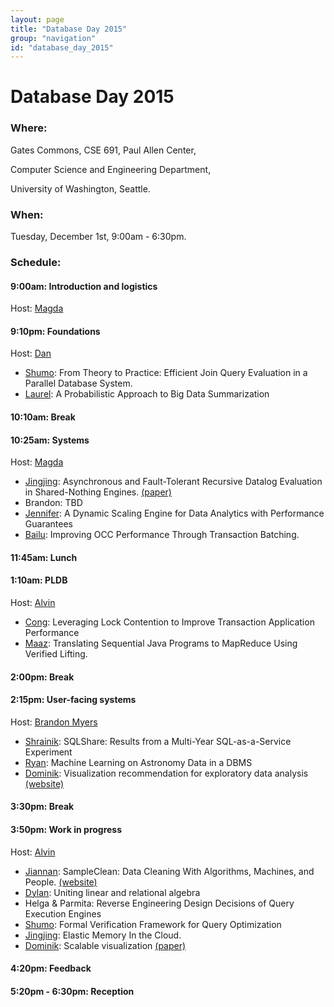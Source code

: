 ```yaml
---
layout: page
title: "Database Day 2015"
group: "navigation"
id: "database_day_2015"
---
```


# Database Day 2015

### **Where**: 

Gates Commons, CSE 691, Paul Allen Center,

Computer Science and Engineering Department,

University of Washington, Seattle.

### **When**: 

Tuesday, December 1st, 9:00am - 6:30pm.

### **Schedule**:

#### 9:00am: Introduction and logistics
Host: [Magda](http://www.cs.washington.edu/people/faculty/magda)

#### 9:10pm: Foundations
Host: [Dan](https://homes.cs.washington.edu/~suciu/)

- [Shumo](http://shumochu.com/): From Theory to Practice: Efficient Join Query Evaluation in a Parallel Database System.
- [Laurel](http://homes.cs.washington.edu/~ljorr1/): A Probabilistic Approach to Big Data Summarization

#### 10:10am: Break

#### 10:25am: Systems
Host: [Magda](http://www.cs.washington.edu/people/faculty/magda)

- [Jingjing](https://homes.cs.washington.edu/~jwang/): Asynchronous and Fault-Tolerant Recursive Datalog Evaluation in Shared-Nothing Engines. [(paper)](https://homes.cs.washington.edu/~jwang/publications/p2317-wang.pdf)
- Brandon: TBD
- [Jennifer](http://homes.cs.washington.edu/~jortiz16/): A Dynamic Scaling Engine for Data Analytics with Performance Guarantees
- [Bailu](http://www.cs.cornell.edu/~blding/): Improving OCC Performance Through Transaction Batching.

#### 11:45am: Lunch
 
#### 1:10am: PLDB
Host: [Alvin](http://homes.cs.washington.edu/~akcheung/)

- [Cong](http://homes.cs.washington.edu/~congy/): Leveraging Lock Contention to Improve Transaction Application Performance
- [Maaz](http://homes.cs.washington.edu/~maazsaf/): Translating Sequential Java Programs to MapReduce Using Verified Lifting.

#### 2:00pm: Break

#### 2:15pm: User-facing systems
Host: [Brandon Myers](https://homes.cs.washington.edu/~bdmyers/)

- [Shrainik](https://homes.cs.washington.edu/~shrainik): SQLShare: Results from a Multi-Year SQL-as-a-Service Experiment
- [Ryan](https://homes.cs.washington.edu/~maas/):  Machine Learning on Astronomy Data in a DBMS
- [Dominik](https://homes.cs.washington.edu/~domoritz): Visualization recommendation for exploratory data analysis [(website)](https://idl.cs.washington.edu/papers/voyager)

#### 3:30pm: Break

#### 3:50pm: Work in progress
Host: [Alvin](http://homes.cs.washington.edu/~akcheung/)

- [Jiannan](http://www.cs.berkeley.edu/~jnwang/): SampleClean: Data Cleaning With Algorithms, Machines, and People. [(website)](http://sampleclean.org/)
- [Dylan](https://www.linkedin.com/in/dylanhutchison): Uniting linear and relational algebra 
- Helga & Parmita: Reverse Engineering Design Decisions of Query Execution Engines
- [Shumo](http://shumochu.com/): Formal Verification Framework for Query Optimization
- [Jingjing](https://homes.cs.washington.edu/~jwang/): Elastic Memory In the Cloud.
- [Dominik](https://homes.cs.washington.edu/~domoritz): Scalable visualization [(paper)](http://www.interactive-analysis.org/papers/2015/moritz.pdf)

#### 4:20pm: Feedback

#### 5:20pm - 6:30pm: Reception

